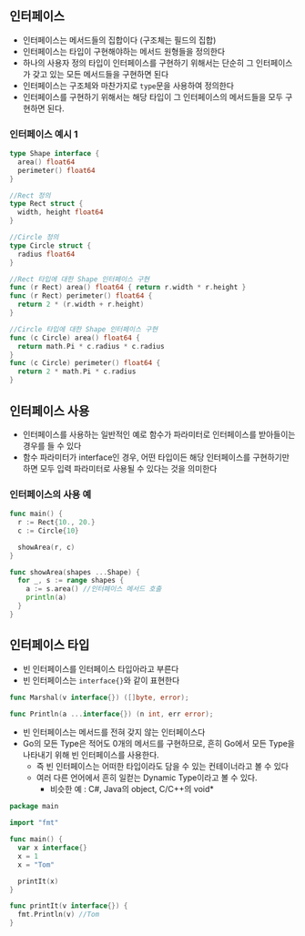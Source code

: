 ## 인터페이스

- 인터페이스는 메서드들의 집합이다 (구조체는 필드의 집합)
- 인터페이스는 타입이 구현해야하는 메서드 원형들을 정의한다
- 하나의 사용자 정의 타입이 인터페이스를 구현하기 위해서는 단순히 그 인터페이스가 갖고 있는 모든 메서드들을 구현하면 된다
- 인터페이스는 구조체와 마찬가지로 `type`문을 사용하여 정의한다
- 인터페이스를 구현하기 위해서는 해당 타입이 그 인터페이스의 메서드들을 모두 구현하면 된다.



### 인터페이스 예시 1

```go
type Shape interface {
  area() float64
  perimeter() float64
}
```

```go
//Rect 정의
type Rect struct {
  width, height float64
}

//Circle 정의
type Circle struct {
  radius float64
}

//Rect 타입에 대한 Shape 인터페이스 구현 
func (r Rect) area() float64 { return r.width * r.height }
func (r Rect) perimeter() float64 {
  return 2 * (r.width + r.height)
}

//Circle 타입에 대한 Shape 인터페이스 구현 
func (c Circle) area() float64 { 
  return math.Pi * c.radius * c.radius
}
func (c Circle) perimeter() float64 { 
  return 2 * math.Pi * c.radius
}
```



## 인터페이스 사용

- 인터페이스를 사용하는 일반적인 예로 함수가 파라미터로 인터페이스를 받아들이는 경우를 들 수 있다
- 함수 파라미터가 interface인 경우, 어떤 타입이든 해당 인터페이스를 구현하기만 하면 모두 입력 파라미터로 사용될 수 있다는 것을 의미한다

### 인터페이스의 사용 예

```go
func main() {
  r := Rect{10., 20.}
  c := Circle{10}

  showArea(r, c)
}

func showArea(shapes ...Shape) {
  for _, s := range shapes {
    a := s.area() //인터페이스 메서드 호출
    println(a)
  }
}
```



## 인터페이스 타입

- 빈 인터페이스를 인터페이스 타입아라고 부른다
- 빈 인터페이스는 `interface{}`와 같이 표현한다

 ```go
func Marshal(v interface{}) ([]byte, error);
 
func Println(a ...interface{}) (n int, err error);
 ```

- 빈 인터페이스는 메서드를 전혀 갖지 않는 인터페이스다
- Go의 모든 Type은 적어도 0개의 메서드를 구현하므로, 흔히 Go에서 모든 Type을 나타내기 위해 빈 인터페이스를 사용한다.
  - 즉 빈 인터페이스는 어떠한 타입이라도 담을 수 있는 컨테이너라고 볼 수 있다
  - 여러 다른 언어에서 흔히 일컫는 Dynamic Type이라고 볼 수 있다.
    - 비슷한 예 : C#, Java의 object, C/C++의 void* 

```go
package main

import "fmt"

func main() {
  var x interface{}
  x = 1 
  x = "Tom"

  printIt(x)
}

func printIt(v interface{}) {
  fmt.Println(v) //Tom
}
```

